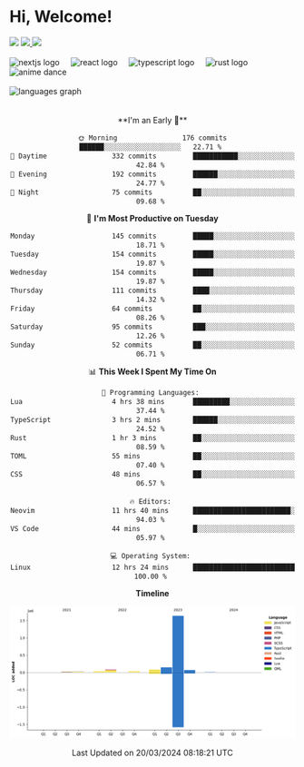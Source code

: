 <div align="center">
  <h1 align="left">
    Hi, Welcome!
  </h1>
  <div align="left">
    <div>
      <img src="https://img.shields.io/github/followers/kraken-afk.svg?style=social&label=Follow&maxAge=2592000" />
      <a href="https://twitter.com/trshppl">
        <img src="https://img.shields.io/twitter/follow/trshppl" />
      </a>
      <a href="https://nv-me.vercel.app">
        <img src="https://img.shields.io/badge/visit-my_site-blue" />
      </a>
    </div>
    <br />
    <div>
      <img src="https://skillicons.dev/icons?i=nextjs" height="40" alt="nextjs logo" />
      <img width="12" />
      <img src="https://skillicons.dev/icons?i=react" height="40" alt="react logo" />
      <img width="12" />
      <img src="https://skillicons.dev/icons?i=ts" height="40" alt="typescript logo" />
      <img width="12" />
      <img src="https://skillicons.dev/icons?i=rust" height="40" alt="rust logo" />
      <img src="https://media.tenor.com/sbvSVkB_hq8AAAAi/anime-dens.gif" alt="anime dance" height="40" />
    </div>
    <br />
    <div>
      <img src="https://github-readme-stats.vercel.app/api/top-langs?username=kraken-afk&locale=en&hide_title=false&layout=compact&card_width=320&langs_count=6&theme=rose_pine&hide_border=true&order=2" height="150" alt="languages graph" />
    </div>
  </div>
  <br />
  <br/>
  <!--START_SECTION:waka-->
**I'm an Early 🐤** 

```text
🌞 Morning                176 commits         ██████░░░░░░░░░░░░░░░░░░░   22.71 % 
🌆 Daytime                332 commits         ███████████░░░░░░░░░░░░░░   42.84 % 
🌃 Evening                192 commits         ██████░░░░░░░░░░░░░░░░░░░   24.77 % 
🌙 Night                  75 commits          ██░░░░░░░░░░░░░░░░░░░░░░░   09.68 % 
```
📅 **I'm Most Productive on Tuesday** 

```text
Monday                   145 commits         █████░░░░░░░░░░░░░░░░░░░░   18.71 % 
Tuesday                  154 commits         █████░░░░░░░░░░░░░░░░░░░░   19.87 % 
Wednesday                154 commits         █████░░░░░░░░░░░░░░░░░░░░   19.87 % 
Thursday                 111 commits         ████░░░░░░░░░░░░░░░░░░░░░   14.32 % 
Friday                   64 commits          ██░░░░░░░░░░░░░░░░░░░░░░░   08.26 % 
Saturday                 95 commits          ███░░░░░░░░░░░░░░░░░░░░░░   12.26 % 
Sunday                   52 commits          ██░░░░░░░░░░░░░░░░░░░░░░░   06.71 % 
```


📊 **This Week I Spent My Time On** 

```text
💬 Programming Languages: 
Lua                      4 hrs 38 mins       █████████░░░░░░░░░░░░░░░░   37.44 % 
TypeScript               3 hrs 2 mins        ██████░░░░░░░░░░░░░░░░░░░   24.52 % 
Rust                     1 hr 3 mins         ██░░░░░░░░░░░░░░░░░░░░░░░   08.59 % 
TOML                     55 mins             ██░░░░░░░░░░░░░░░░░░░░░░░   07.40 % 
CSS                      48 mins             ██░░░░░░░░░░░░░░░░░░░░░░░   06.57 % 

🔥 Editors: 
Neovim                   11 hrs 40 mins      ████████████████████████░   94.03 % 
VS Code                  44 mins             █░░░░░░░░░░░░░░░░░░░░░░░░   05.97 % 

💻 Operating System: 
Linux                    12 hrs 24 mins      █████████████████████████   100.00 % 
```

**Timeline**

![Lines of Code chart](https://raw.githubusercontent.com/kraken-afk/kraken-afk/main/assets/bar_graph.png)


 Last Updated on 20/03/2024 08:18:21 UTC
<!--END_SECTION:waka-->
</div>
<br />